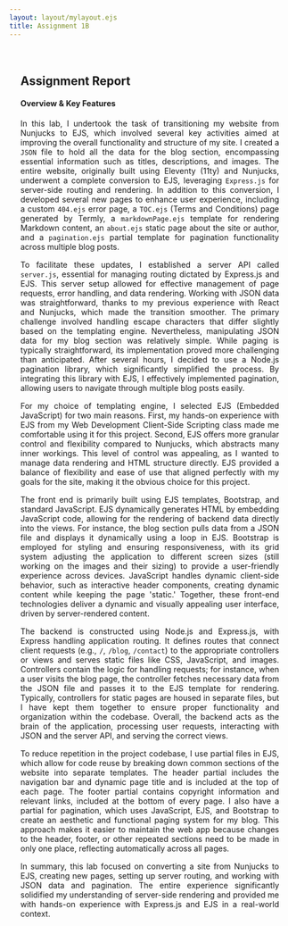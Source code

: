 ```yaml
---
layout: layout/mylayout.ejs
title: Assignment 1B
---
```


<style>
    .content-container { margin: 0 auto; max-width: 8.5in; padding: 20px; text-align: justify;} 
    .content-container p { margin-bottom: 15px;} 
    .content-container h3 { text-align: center; margin-bottom: 20px; } 
</style>

<div class="content-container">

<h2 class="text-center">Assignment Report</h2>

#### Overview & Key Features
In this lab, I undertook the task of transitioning my website from Nunjucks to EJS, which involved several key activities 
aimed at improving the overall functionality and structure of my site. I created a `JSON` file to hold all the data for the 
blog section, encompassing essential information such as titles, descriptions, and images. The entire website, originally 
built using Eleventy (11ty) and Nunjucks, underwent a complete conversion to EJS, leveraging `Express.js` for server-side 
routing and rendering. In addition to this conversion, I developed several new pages to enhance user experience, including 
a custom `404.ejs` error page, a `TOC.ejs` (Terms and Conditions) page generated by Termly, a `markdownPage.ejs` template for 
rendering Markdown content, an `about.ejs` static page about the site or author, and a `pagination.ejs` partial template for 
pagination functionality across multiple blog posts.

To facilitate these updates, I established a server API called `server.js`, essential for managing routing dictated by
Express.js and EJS. This server setup allowed for effective management of page requests, error handling, and data rendering.
Working with JSON data was straightforward, thanks to my previous experience with React and Nunjucks, which made the
transition smoother. The primary challenge involved handling escape characters that differ slightly based on the templating
engine. Nevertheless, manipulating JSON data for my blog section was relatively simple. While paging is typically
straightforward, its implementation proved more challenging than anticipated. After several hours, I decided to use a
Node.js pagination library, which significantly simplified the process. By integrating this library with EJS, I effectively
implemented pagination, allowing users to navigate through multiple blog posts easily.

For my choice of templating engine, I selected EJS (Embedded JavaScript) for two main reasons. First, my hands-on
experience with EJS from my Web Development Client-Side Scripting class made me comfortable using it for this project.
Second, EJS offers more granular control and flexibility compared to Nunjucks, which abstracts many inner workings.
This level of control was appealing, as I wanted to manage data rendering and HTML structure directly. EJS provided
a balance of flexibility and ease of use that aligned perfectly with my goals for the site, making it the obvious choice
for this project.

The front end is primarily built using EJS templates, Bootstrap, and standard JavaScript. EJS dynamically generates
HTML by embedding JavaScript code, allowing for the rendering of backend data directly into the views. For instance,
the blog section pulls data from a JSON file and displays it dynamically using a loop in EJS. Bootstrap is employed
for styling and ensuring responsiveness, with its grid system adjusting the application to different screen sizes
(still working on the images and their sizing) to provide a user-friendly experience across devices. JavaScript handles
dynamic client-side behavior, such as interactive header components, creating dynamic content while keeping the page
'static.' Together, these front-end technologies deliver a dynamic and visually appealing user interface, driven by
server-rendered content.

The backend is constructed using Node.js and Express.js, with Express handling application routing. It defines routes
that connect client requests (e.g., `/`, `/blog`, `/contact`) to the appropriate controllers or views and serves static files
like CSS, JavaScript, and images. Controllers contain the logic for handling requests; for instance, when a user visits
the blog page, the controller fetches necessary data from the JSON file and passes it to the EJS template for rendering.
Typically, controllers for static pages are housed in separate files, but I have kept them together to ensure proper
functionality and organization within the codebase. Overall, the backend acts as the brain of the application, processing
user requests, interacting with JSON and the server API, and serving the correct views.

To reduce repetition in the project codebase, I use partial files in EJS, which allow for code reuse by breaking down
common sections of the website into separate templates. The header partial includes the navigation bar and dynamic page
title and is included at the top of each page. The footer partial contains copyright information and relevant links,
included at the bottom of every page. I also have a partial for pagination, which uses JavaScript, EJS, and Bootstrap
to create an aesthetic and functional paging system for my blog. This approach makes it easier to maintain the web app
because changes to the header, footer, or other repeated sections need to be made in only one place, reflecting
automatically across all pages.

In summary, this lab focused on converting a site from Nunjucks to EJS, creating new pages, setting up server routing,
and working with JSON data and pagination. The entire experience significantly solidified my understanding of server-side
rendering and provided me with hands-on experience with Express.js and EJS in a real-world context.

</div>
